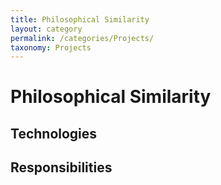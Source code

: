 ```yaml
---
title: Philosophical Similarity
layout: category
permalink: /categories/Projects/
taxonomy: Projects
---
```

# Philosophical Similarity

## Technologies

## Responsibilities
